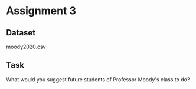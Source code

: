 # Assignment 3

## Dataset 
moody2020.csv

## Task 
What would you suggest future students of Professor Moody's class to do? 
